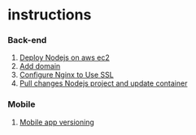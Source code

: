 # instructions

### Back-end
1) [Deploy Nodejs on aws ec2](https://github.com/NLTDevelop/instructions/blob/main/DEPLOY_NODEJS_ON_AWS_EC2.md)
2) [Add domain](https://github.com/NLTDevelop/instructions/blob/main/ADD_DOMAIN.md)
3) [Configure Nginx to Use SSL](https://github.com/NLTDevelop/instructions/blob/main/ADD_SSL_CERTIFICATE.md)
3) [Pull changes Nodejs project and update container](https://github.com/NLTDevelop/instructions/blob/main/PULL_CHANGES_NESTJS.md)

### Mobile
1) [Mobile app versioning](https://github.com/NLTDevelop/instructions/blob/main/MOBILE_APP_VERSIONING)
